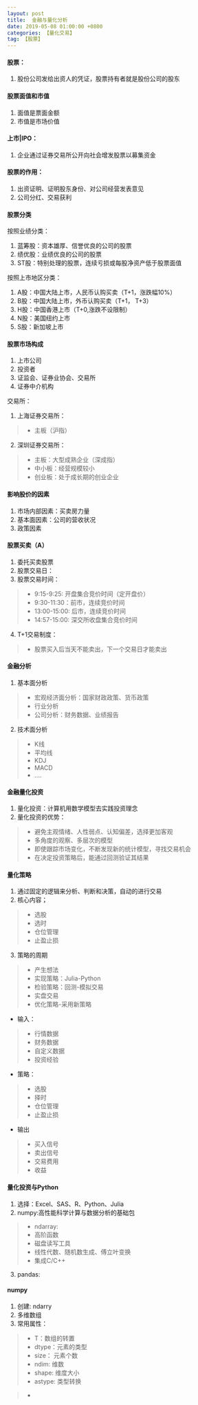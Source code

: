 ```yaml
---
layout: post
title:  金融与量化分析
date: 2019-05-08 01:00:00 +0800
categories: 【量化交易】
tag: 【股票】
---
```


#### 股票：
1. 股份公司发给出资人的凭证，股票持有者就是股份公司的股东

#### 股票面值和市值
1. 面值是票面金额
2. 市值是市场价值

#### 上市|IPO：
1. 企业通过证券交易所公开向社会增发股票以募集资金

#### 股票的作用：
1. 出资证明、证明股东身份、对公司经营发表意见
2. 公司分红、交易获利


#### 股票分类

按照业绩分类：
1. 蓝筹股：资本雄厚、信誉优良的公司的股票
2. 绩优股：业绩优良的公司的股票
3. ST股：特别处理的股票，连续亏损或每股净资产低于股票面值

按照上市地区分类：
1. A股：中国大陆上市，人民币认购买卖（T+1，涨跌幅10%）
2. B股：中国大陆上市，外币认购买卖（T+1， T+3）
3. H股：中国香港上市（T+0,涨跌不设限制）
4. N股：美国纽约上市
5. S股：新加坡上市

#### 股票市场构成

1. 上市公司
2. 投资者
3. 证监会、证券业协会、交易所
4. 证券中介机构

交易所：
1. 上海证券交易所：
>- 主板（沪指）
2. 深圳证券交易所：
>- 主板：大型成熟企业（深成指）
>- 中小板：经营规模较小
>- 创业板：处于成长期的创业企业

#### 影响股价的因素
1. 市场内部因素：买卖房力量
2. 基本面因素：公司的营收状况
3. 政策因素

#### 股票买卖（A）

1. 委托买卖股票
2. 股票交易日：
3. 股票交易时间：
>- 9:15-9:25: 开盘集合竞价时间（定开盘价）
>- 9:30-11:30：前市，连续竞价时间
>- 13:00-15:00: 后市，连续竞价时间
>- 14:57-15:00: 深交所收盘集合竞价时间

4. T+1交易制度：
>- 股票买入后当天不能卖出，下一个交易日才能卖出


#### 金融分析

1. 基本面分析
>- 宏观经济面分析：国家财政政策、货币政策
>- 行业分析
>- 公司分析：财务数据、业绩报告

2. 技术面分析
>- K线
>- 平均线
>- KDJ
>- MACD
>- ....

#### 金融量化投资
1. 量化投资：计算机用数学模型去实践投资理念
2. 量化投资的优势：
>- 避免主观情绪、人性弱点、认知偏差，选择更加客观
>- 多角度的观察、多层次的模型
>- 即使跟踪市场变化，不断发现新的统计模型，寻找交易机会
>- 在决定投资策略后，能通过回测验证其结果

#### 量化策略

1. 通过固定的逻辑来分析、判断和决策，自动的进行交易
2. 核心内容；
>- 选股
>- 选时
>- 仓位管理
>- 止盈止损
3. 策略的周期
>- 产生想法
>- 实现策略：Julia-Python
>- 检验策略：回测-模拟交易
>- 实盘交易
>- 优化策略-采用新策略

+ 输入：
>- 行情数据
>- 财务数据
>- 自定义数据
>- 投资经验

+ 策略：
>- 选股
>- 择时
>- 仓位管理
>- 止盈止损

+ 输出
>- 买入信号
>- 卖出信号
>- 交易费用
>- 收益

#### 量化投资与Python

1. 选择：Excel、SAS、R、Python、Julia
2. numpy:高性能科学计算与数据分析的基础包
>- ndarray: 
>- 高阶函数
>- 磁盘读写工具
>- 线性代数、随机数生成、傅立叶变换
>- 集成C/C++

3. pandas: 


#### numpy 
1. 创建: ndarry
2. 多维数组
3. 常用属性：
>- T：数组的转置
>- dtype：元素的类型
>- size： 元素个数
>- ndim: 维数
>- shape: 维度大小
>- astype: 类型转换

>- 













